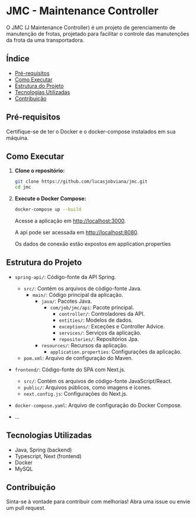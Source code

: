 # JMC - Maintenance Controller

O JMC (J Maintenance Controller) é um projeto de gerenciamento de manutenção de frotas, projetado para facilitar o controle das manutenções da frota da uma transportadora.

## Índice

- [Pré-requisitos](#pré-requisitos)
- [Como Executar](#como-executar)
- [Estrutura do Projeto](#estrutura-do-projeto)
- [Tecnologias Utilizadas](#tecnologias-utilizadas)
- [Contribuição](#contribuição)

## Pré-requisitos

Certifique-se de ter o Docker e o docker-compose instalados em sua máquina.

## Como Executar

1. **Clone o repositório:**

    ```bash
    git clone https://github.com/lucasjobviana/jmc.git
    cd jmc
    ```

2. **Execute o Docker Compose:**

    ```bash
    docker-compose up --build
    ```

   Acesse a aplicação em [http://localhost:3000](http://localhost:3000).
   
    A api pode ser acessada em [http://localhost:8080](http://localhost:8080).

    Os dados de conexão estão expostos em application.properties
## Estrutura do Projeto

- `spring-api/`: Código-fonte da API Spring.
   - `src/`: Contém os arquivos de código-fonte Java.
      - `main/`: Código principal da aplicação.
         - `java/`: Pacotes Java.
            - `com/job/jmc/api`: Pacote principal.
               - `controller/`: Controladores da API.
               - `entities/`: Modelos de dados.
               - `exceptions/`: Exceções e Controller Advice.
               - `services/`: Serviços da aplicação.
               - `repositories/`: Repositórios Jpa.
         - `resources/`: Recursos da aplicação.
            - `application.properties`: Configurações da aplicação.
   - `pom.xml`: Arquivo de configuração do Maven.

- `frontend/`: Código-fonte do SPA com Next.js.
   - `src/`: Contém os arquivos de código-fonte JavaScript/React.
   - `public/`: Arquivos públicos, como imagens e ícones.
   - `next.config.js`: Configurações do Next.js.

- `docker-compose.yaml`: Arquivo de configuração do Docker Compose.
- ...


## Tecnologias Utilizadas

- Java, Spring (backend)
- Typescript, Next (frontend)
- Docker
- MySQL

## Contribuição

Sinta-se à vontade para contribuir com melhorias! Abra uma issue ou envie um pull request.


